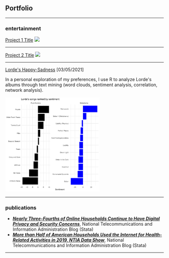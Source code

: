 ## Portfolio

---

### entertainment

[Project 1 Title](/sample_page)
<img src="images/dummy_thumbnail.jpg?raw=true"/>

---
[Project 2 Title](/pdf/sample_presentation.pdf)
<img src="images/dummy_thumbnail.jpg?raw=true"/>

---
[Lorde's Happy-Sadness](https://github.com/michcao/media_analyses/blob/main/Lorde/README.md) [03/05/2021]

In a personal exploration of my preferences, I use R to analyze Lorde's albums through text mining (word clouds, sentiment analysis, correlation, network analysis).

<img src="images/sent_album_and_song (1).png" height="300"/>



---

### publications

- **_[Nearly Three-Fourths of Online Households Continue to Have Digital Privacy and Security Concerns](https://ntia.gov/blog/2021/nearly-three-fourths-online-households-continue-have-digital-privacy-and-security-concerns)_**, National Telecommunications and Information Administration Blog (Stata)
- **_[More than Half of American Households Used the Internet for Health-Related Activities in 2019, NTIA Data Show](https://ntia.gov/blog/2020/more-half-american-households-used-internet-health-related-activities-2019-ntia-data-show)_**, National Telecommunications and Information Administration Blog (Stata)

---





